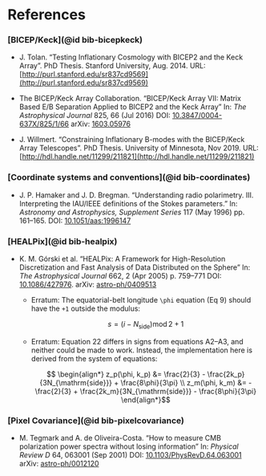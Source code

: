 # References

### [BICEP/Keck](@id bib-bicepkeck)
* J. Tolan. “Testing Inflationary Cosmology with BICEP2 and the Keck Array”.
  PhD Thesis. Stanford University, Aug. 2014.
  URL: [http://purl.stanford.edu/sr837cd9569](http://purl.stanford.edu/sr837cd9569)

* The BICEP/Keck Array Collaboration. “BICEP/Keck Array VII: Matrix Based E/B Separation
  Applied to BICEP2 and the Keck Array”
  In: *The Astrophysical Journal* 825, 66 (Jul 2016)
  DOI: [10.3847/0004-637X/825/1/66](http://dx.doi.org/10.3847/0004-637X/825/1/66)
  arXiv: [1603.05976](https://arxiv.org/abs/1603.05976)

* J. Willmert. “Constraining Inflationary B-modes with the BICEP/Keck Array
  Telescopes”.
  PhD Thesis. University of Minnesota, Nov 2019.
  URL: [http://hdl.handle.net/11299/211821](http://hdl.handle.net/11299/211821)

### [Coordinate systems and conventions](@id bib-coordinates)

* J. P. Hamaker and J. D. Bregman. “Understanding radio polarimetry. III.
  Interpreting the IAU/IEEE definitions of the Stokes parameters.”
  In: *Astronomy and Astrophysics, Supplement Series* 117 (May 1996) pp. 161–165.
  DOI: [10.1051/aas:1996147](https://doi.org/10.1051/aas:1996147)

### [HEALPix](@id bib-healpix)

* K. M. Górski et al. “HEALPix: A Framework for High-Resolution Discretization and Fast
  Analysis of Data Distributed on the Sphere”
  In: *The Astrophysical Journal* 662, 2 (Apr 2005) p. 759–771
  DOI: [10.1086/427976](http://dx.doi.org/10.1086/427976).
  arXiv: [astro-ph/0409513](https://arxiv.org/abs/astro-ph/0409513)

  - Erratum: The equatorial-belt longitude ``\phi`` equation (Eq 9) should have the
    ``+1`` outside the modulus:
    ```math
      s = (i - N_\mathrm{side}) \operatorname{mod} 2 + 1
    ```

  - Erratum: Equation 22 differs in signs from equations A2–A3, and neither could be made
    to work. Instead, the implementation here is derived from the system of equations:
    ```math
      \begin{align*}
        z_p(\phi, k_p) &= \frac{2}{3} - \frac{2k_p}{3N_{\mathrm{side}}}
            + \frac{8\phi}{3\pi}
        \\
        z_m(\phi, k_m) &= -\frac{2}{3} + \frac{2k_m}{3N_{\mathrm{side}}}
            - \frac{8\phi}{3\pi}
      \end{align*}
    ```

### [Pixel Covariance](@id bib-pixelcovariance)

* M. Tegmark and A. de Oliveira-Costa. “How to measure CMB polarization power spectra
  without losing information”
  In: *Physical Review D* 64, 063001 (Sep 2001)
  DOI: [10.1103/PhysRevD.64.063001](http://dx.doi.org/10.1103/PhysRevD.64.063001)
  arXiv: [astro-ph/0012120](https://arxiv.org/abs/astro-ph/0012120)

